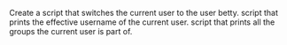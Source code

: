 Create a script that switches the current user to the user betty.
script that prints the effective username of the current user.
script that prints all the groups the current user is part of.
